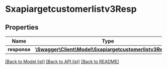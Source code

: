 # Sxapiargetcustomerlistv3Resp

## Properties
Name | Type | Description | Notes
------------ | ------------- | ------------- | -------------
**response** | [**\Swagger\Client\Model\Sxapiargetcustomerlistv3Response**](Sxapiargetcustomerlistv3Response.md) |  | [optional] 

[[Back to Model list]](../README.md#documentation-for-models) [[Back to API list]](../README.md#documentation-for-api-endpoints) [[Back to README]](../README.md)


